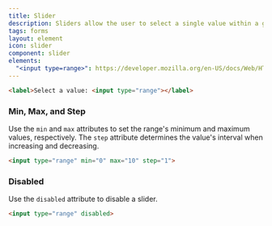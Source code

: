 ```yaml
---
title: Slider
description: Sliders allow the user to select a single value within a given range using a slider.
tags: forms
layout: element
icon: slider
component: slider
elements:
  "<input type=range>": https://developer.mozilla.org/en-US/docs/Web/HTML/Element/input/range
---
```


```html {.example}
<label>Select a value: <input type="range"></label>
```

### Min, Max, and Step

Use the `min` and `max` attributes to set the range's minimum and maximum values, respectively. The `step` attribute determines the value's interval when increasing and decreasing.

```html {.example}
<input type="range" min="0" max="10" step="1">
```

### Disabled

Use the `disabled` attribute to disable a slider.

```html {.example}
<input type="range" disabled>
```

<!--
### Custom Track Colors

You can customize the active and inactive portions of the track using the `--track-color-active` and `--track-color-inactive` custom properties.

```html {.example}
<input type="range"
  style="
  --track-color-active: var(--wa-color-brand-fill-loud);
  --track-color-inactive: var(--wa-color-brand-fill-normal);
"
>
```

### Right-to-Left languages

The styles adapt to right-to-left (RTL) languages as you would expect.

```html {.example}
<input type="range" dir=rtl>
```
-->
